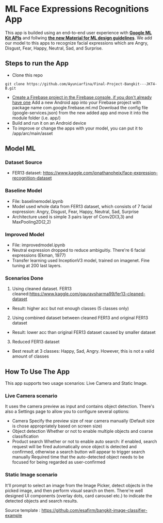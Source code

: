 # ML Face Expressions Recognitions App

This app is builded using an end-to-end user experience with  <a href="https://developers.google.com/ml-kit" target="_blank">**Google ML Kit APIs**</a> and follwing <a href="https://material.io/collections/machine-learning/" target="_blank">**the new Material for ML design guidelines**</a>. We add our model to this apps to recognize facial expressions which are Angry, Disgust, Fear, Happy, Neutral, Sad, and Surprise.

## Steps to run the App
* Clone this repo
```shell
git clone https://github.com/Ayuniarfina/Final-Project-Bangkit---JKT4-B.git
```
* <a href="https://firebase.google.com/docs/android/setup">Create a Firebase project in the Firebase console, if you don't already have one</a>
Add a new Android app into your Firebase project with package name com.google.firebase.ml.md
Download the config file (google-services.json) from the new added app and move it into the module folder (i.e. app/)
* Build and run it on an Android device
* To improve or change the apps with your model, you can put it to /app/arc/main/asset

## Model ML
### Dataset Source

* FER13 dataset: https://www.kaggle.com/jonathanoheix/face-expression-recognition-dataset

### Baseline Model
* File: baselinemodel.ipynb
* Model used whole data from FER13 dataset, which consists of 7 facial expression: Angry, Disgust, Fear, Happy, Neutral, Sad, Surprise
* Architecture used is simple 3 pairs layer of Conv2D(3,3) and MaxPooling2D(2,2)

### Improved Model
* File: improvedmodel.ipynb
* Neutral expression dropped to reduce ambiguitiy. There're 6 facial expressions (Ekman, 1977)
* Transfer learning used InceptionV3 model, trained on imagenet. Fine tuning at 200 last layers.

### Scenarios Done
1. Using cleaned dataset. FER13 cleaned:https://www.kaggle.com/gauravsharma99/fer13-cleaned-dataset
* Result: higher acc but not enough classes (5 classes only)
2. Using combined dataset between cleaned FER13 and original FER13 dataset
* Result: lower acc than original FER13 dataset caused by smaller dataset
3. Reduced FER13 dataset
* Best result at 3 classes: Happy, Sad, Angry. However, this is not a valid amount of classes

## How To Use The App
This app supports two usage scenarios: Live Camera and Static Image.

### Live Camera scenario
It uses the camera preview as input and contains object detection. There's also a Settings page to allow you to configure several options:

* Camera
Specify the preview size of rear camera manually (Default size is chose appropriately based on screen size)
* Object detection
Whether or not to enable multiple objects and coarse classification
* Product search
Whether or not to enable auto search: if enabled, search request will be fired automatically once object is detected and confirmed, otherwise a search button will appear to trigger search manually
Required time that the auto-detected object needs to be focused for being regarded as user-confirmed

### Static Image scenario
It'll prompt to select an image from the Image Picker, detect objects in the picked image, and then perform visual search on them. There're well designed UI components (overlay dots, card carousel etc.) to indicate the detected objects and search results.

Source template : https://github.com/esafirm/bangkit-image-classifier-example
